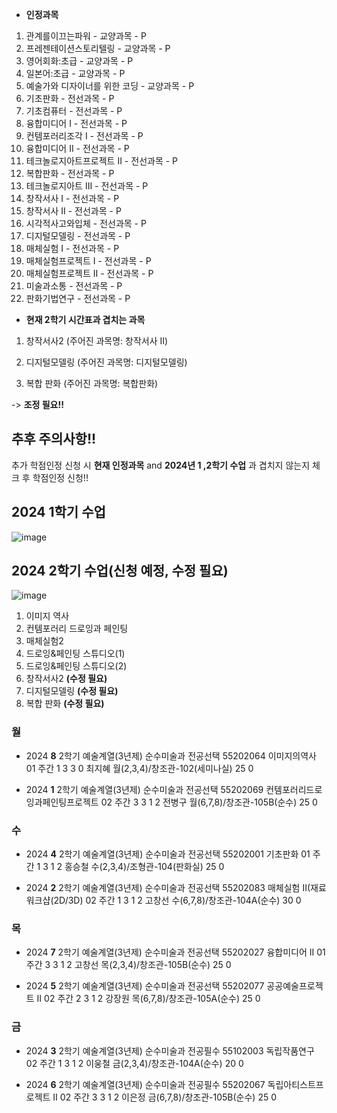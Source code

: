 - **인정과목**

1. 관계를이끄는파워 - 교양과목 - P
2. 프레젠테이션스토리텔링 - 교양과목 - P
3. 영어회화:초급 - 교양과목 - P
4. 일본어:초급 - 교양과목 - P
5. 예술가와 디자이너를 위한 코딩 - 교양과목 - P
6. 기초판화 - 전선과목 - P
7. 기초컴퓨터 - 전선과목 - P
8. 융합미디어 I - 전선과목 - P
9. 컨템포러리조각 I - 전선과목 - P
10. 융합미디어 II - 전선과목 - P
11. 테크놀로지아트프로젝트 II - 전선과목 - P
12. 복합판화 - 전선과목 - P
13. 테크놀로지아트 III - 전선과목 - P
14. 창작서사 I - 전선과목 - P
15. 창작서사 II - 전선과목 - P
16. 시각적사고와입체 - 전선과목 - P
17. 디지털모델링 - 전선과목 - P
18. 매체실험 I - 전선과목 - P
19. 매체실험프로젝트 I - 전선과목 - P
20. 매체실험프로젝트 II - 전선과목 - P
21. 미술과소통 - 전선과목 - P
22. 판화기법연구 - 전선과목 - P


- **현재 2학기 시간표과 겹치는 과목**

1. 창작서사2 (주어진 과목명: 창작서사 II)
     
2. 디지털모델링 (주어진 과목명: 디지털모델링)
     
3. 복합 판화 (주어진 과목명: 복합판화)
     
  -> **조정 필요!!**


## 추후 주의사항!!

추가 학점인정 신청 시 **현재 인정과목** and **2024년 1 ,2학기 수업** 과 겹치지 않는지 체크 후 학점인정 신청!!

## 2024 1학기 수업

![image](https://github.com/user-attachments/assets/c35e171b-e2e3-4afa-a185-0d1796b5f8b9)

## 2024 2학기 수업(신청 예정, 수정 필요)

![image](https://github.com/user-attachments/assets/46d0dfb0-e484-4154-9c09-8d652e19719a)

1. 이미지 역사
2. 컨템포러리 드로잉과 페인팅
3. 매체실험2
4. 드로잉&페인팅 스튜디오(1)
5. 드로잉&페인팅 스튜디오(2)
6. 창작서사2 **(수정 필요)**
7. 디지털모델링 **(수정 필요)**
8. 복합 판화 **(수정 필요)**

### 월 

- 2024	**8** 2학기	예술계열(3년제)	순수미술과	전공선택	55202064	이미지의역사	01	주간	1	3	3	0	최지혜	월(2,3,4)/창조관-102(세미나실)	25	0

- 2024	**1** 2학기	예술계열(3년제)	순수미술과	전공선택	55202069	컨템포러리드로잉과페인팅프로젝트	02	주간	3	3	1	2	전병구	월(6,7,8)/창조관-105B(순수)	25	0

### 수

- 2024	**4** 2학기	예술계열(3년제)	순수미술과	전공선택	55202001	기초판화	01	주간	1	3	1	2	홍승철	수(2,3,4)/조형관-104(판화실)	25	0

- 2024	**2** 2학기	예술계열(3년제)	순수미술과	전공선택	55202083	매체실험 II(재료워크샵(2D/3D)	02	주간	1	3	1	2	고창선	수(6,7,8)/창조관-104A(순수)	30	0

### 목

- 2024	**7** 2학기	예술계열(3년제)	순수미술과	전공선택	55202027	융합미디어 II	01	주간	3	3	1	2	고창선	목(2,3,4)/창조관-105B(순수)	25	0

- 2024	**5** 2학기	예술계열(3년제)	순수미술과	전공선택	55202077	공공예술프로젝트 II	02	주간	2	3	1	2	강장원	목(6,7,8)/창조관-105A(순수)	25	0

### 금

- 2024	**3** 2학기	예술계열(3년제)	순수미술과	전공필수	55102003	독립작품연구	02	주간	1	3	1	2	이웅철	금(2,3,4)/창조관-104A(순수)	20	0

- 2024	**6** 2학기	예술계열(3년제)	순수미술과	전공필수	55202067	독립아티스트프로젝트 Ⅱ	02	주간	3	3	1	2	이은정	금(6,7,8)/창조관-105B(순수)	25	0


